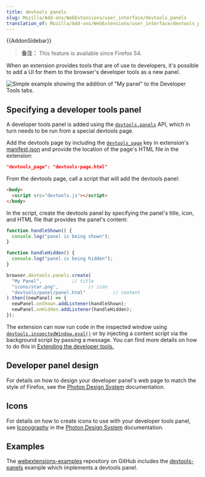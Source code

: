 ```yaml
---
title: devtools panels
slug: Mozilla/Add-ons/WebExtensions/user_interface/devtools_panels
translation_of: Mozilla/Add-ons/WebExtensions/user_interface/devtools_panels
---
```

{{AddonSidebar}}

> **备注：** This feature is available since Firefox 54.

When an extension provides tools that are of use to developers, it's possible to add a UI for them to the browser's developer tools as a new panel.

![Simple example showing the addition of "My panel" to the Developer Tools tabs.](developer_panel_tab.png)

## Specifying a developer tools panel

A developer tools panel is added using the [`devtools.panels`](/en-US/docs/Mozilla/Add-ons/WebExtensions/API/devtools.panels) API, which in turn needs to be run from a special devtools page.

Add the devtools page by including the [`devtools_page`](/en-US/docs/Mozilla/Add-ons/WebExtensions/manifest.json/devtools_page) key in extension's [manifest.json](/en-US/docs/Mozilla/Add-ons/WebExtensions/manifest.json) and provide the location of the page's HTML file in the extension:

```json
"devtools_page": "devtools-page.html"
```

From the devtools page, call a script that will add the devtools panel:

```html
<body>
  <script src="devtools.js"></script>
</body>
```

In the script, create the devtools panel by specifying the panel's title, icon, and HTML file that provides the panel's content:

```js
function handleShown() {
  console.log("panel is being shown");
}

function handleHidden() {
  console.log("panel is being hidden");
}

browser.devtools.panels.create(
  "My Panel",           // title
  "icons/star.png",           // icon
  "devtools/panel/panel.html"          // content
).then((newPanel) => {
  newPanel.onShown.addListener(handleShown);
  newPanel.onHidden.addListener(handleHidden);
});
```

The extension can now run code in the inspected window using [`devtools.inspectedWindow.eval()`](/en-US/docs/Mozilla/Add-ons/WebExtensions/API/devtools.inspectedWindow/eval) or by injecting a content script via the background script by passing a message. You can find more details on how to do this in [Extending the developer tools.](/en-US/docs/Mozilla/Add-ons/WebExtensions/Extending_the_developer_tools)

## Developer panel design

For details on how to design your developer panel's web page to match the style of Firefox, see the [Photon Design System](https://design.firefox.com/photon/index.html) documentation.

## Icons

For details on how to create icons to use with your developer tools panel, see [Iconography](https://design.firefox.com/photon/visuals/iconography.html) in the [Photon Design System](https://design.firefox.com/photon/index.html) documentation.

## Examples

The [webextensions-examples](https://github.com/mdn/webextensions-examples) repository on GitHub includes the [devtools-panels](https://github.com/mdn/webextensions-examples/blob/master/devtools-panels/) example which implements a devtools panel.
